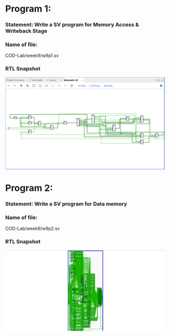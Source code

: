 # Program 1: 
### Statement: Write a SV program for Memory Access & Writeback Stage

### Name of file:
COD-Lab/week9/w9p1.sv

### RTL Snapshot
![Screenshot of RTL view](w9p1.png)

# Program 2: 
### Statement: Write a SV program for Data memory

### Name of file:
COD-Lab/week9/w9p2.sv

### RTL Snapshot
![Screenshot of RTL view](w9p2.png)